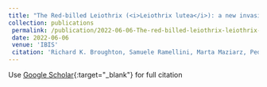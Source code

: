 ```yaml
---
title: "The Red-billed Leiothrix (<i>Leiothrix lutea</i>): a new invasive species for Britain"
collection: publications
 permalink: /publication/2022-06-06-The-red-billed-leiothrix-leiothrix-lutea-a-new-invasive-species-for-britain.md
 date: 2022-06-06
 venue: 'IBIS'
 citation: 'Richard K. Broughton, Samuele Ramellini, Marta Maziarz, Pedro F. Pereira &quot;The Red-billed Leiothrix <i>Leiothrix lutea</i> a new invasive species for Britain. IBIS'
---
```

 Use [Google Scholar](https://scholar.google.it/scholar?hl=en&as_sdt=0%2C5&q=The+Red%E2%80%90billed+Leiothrix+%28Leiothrix+lutea%29%3A+a+new+invasive+species+for+Britain%3F&btnG=){:target="_blank"} for full citation
